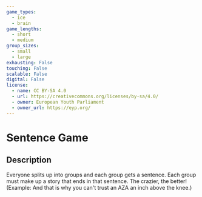 ```yaml
---
game_types:
  - ice
  - brain
game_lengths:
  - short
  - medium
group_sizes:
  - small
  - large
exhausting: False
touching: False
scalable: False
digital: False
license:
  - name: CC BY-SA 4.0
  - url: https://creativecommons.org/licenses/by-sa/4.0/
  - owner: European Youth Parliament
  - owner_url: https://eyp.org/
---
```

# Sentence Game

## Description
Everyone splits up into groups and each group gets a sentence. Each group
must make up a story that ends in that sentence. The crazier, the better! (Example: And that is why you can't trust an AZA an inch above the knee.)

